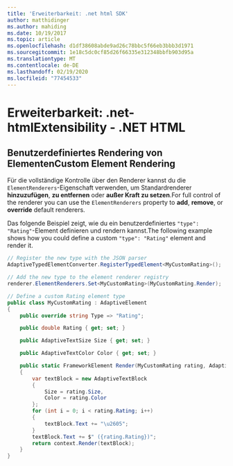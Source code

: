 ```yaml
---
title: 'Erweiterbarkeit: .net html SDK'
author: matthidinger
ms.author: mahiding
ms.date: 10/19/2017
ms.topic: article
ms.openlocfilehash: d1df38608abde9ad26c78bbc5f66eb3bbb3d1971
ms.sourcegitcommit: 1e18c5dc0cf85d26f66335e312348bbfb903d95a
ms.translationtype: MT
ms.contentlocale: de-DE
ms.lasthandoff: 02/19/2020
ms.locfileid: "77454533"
---
```

# <a name="extensibility---net-html"></a><span data-ttu-id="6ae21-102">Erweiterbarkeit: .net-html</span><span class="sxs-lookup"><span data-stu-id="6ae21-102">Extensibility - .NET HTML</span></span>

## <a name="custom-element-rendering"></a><span data-ttu-id="6ae21-103">Benutzerdefiniertes Rendering von Elementen</span><span class="sxs-lookup"><span data-stu-id="6ae21-103">Custom Element Rendering</span></span>

<span data-ttu-id="6ae21-104">Für die vollständige Kontrolle über den Renderer kannst du die `ElementRenderers`-Eigenschaft verwenden, um Standardrenderer **hinzuzufügen**, **zu entfernen** oder **außer Kraft zu setzen**.</span><span class="sxs-lookup"><span data-stu-id="6ae21-104">For full control of the renderer you can use the `ElementRenderers` property to **add**, **remove**, or **override** default renderers.</span></span>

<span data-ttu-id="6ae21-105">Das folgende Beispiel zeigt, wie du ein benutzerdefiniertes `"type": "Rating"`-Element definieren und rendern kannst.</span><span class="sxs-lookup"><span data-stu-id="6ae21-105">The following example shows how you could define a custom `"type": "Rating"` element and render it.</span></span>

```csharp
// Register the new type with the JSON parser
AdaptiveTypedElementConverter.RegisterTypedElement<MyCustomRating>();

// Add the new type to the element renderer registry
renderer.ElementRenderers.Set<MyCustomRating>(MyCustomRating.Render);

// Define a custom Rating element type
public class MyCustomRating : AdaptiveElement
{
    public override string Type => "Rating";

    public double Rating { get; set; }

    public AdaptiveTextSize Size { get; set; }

    public AdaptiveTextColor Color { get; set; }

    public static FrameworkElement Render(MyCustomRating rating, AdaptiveRenderContext context)
    {
        var textBlock = new AdaptiveTextBlock
        {
            Size = rating.Size,
            Color = rating.Color
        };
        for (int i = 0; i < rating.Rating; i++)
        {
            textBlock.Text += "\u2605";
        }
        textBlock.Text += $" ({rating.Rating})";
        return context.Render(textBlock);
    }
}
```
